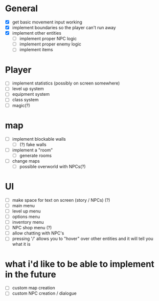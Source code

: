 # General
- [x] get basic movement input working
- [x] implement boundaries so the player can't run away
- [x] implement other entities
	- [ ] implement proper NPC logic
	- [ ] implement proper enemy logic
	- [ ] implement items

# Player
- [ ] implement statistics (possibly on screen somewhere)
- [ ] level up system
- [ ] equipment system
- [ ] class system
- [ ] magic(?)

# map
- [ ] implement blockable walls
	- [ ] (?) fake walls
- [ ] implement a "room"
	- [ ] generate rooms
- [ ] change maps
	- [ ] possible overworld with NPCs(?)

# UI
- [ ] make space for text on screen (story / NPCs) (?)
- [ ] main menu
- [ ] level up menu
- [ ] options menu
- [ ] inventory menu
- [ ] NPC shop menu (?)
- [ ] allow chatting with NPC's
- [ ] pressing '/' allows you to "hover" over other entities and it will tell you what it is

# what i'd like to be able to implement in the future
- [ ] custom map creation
- [ ] custom NPC creation / dialogue